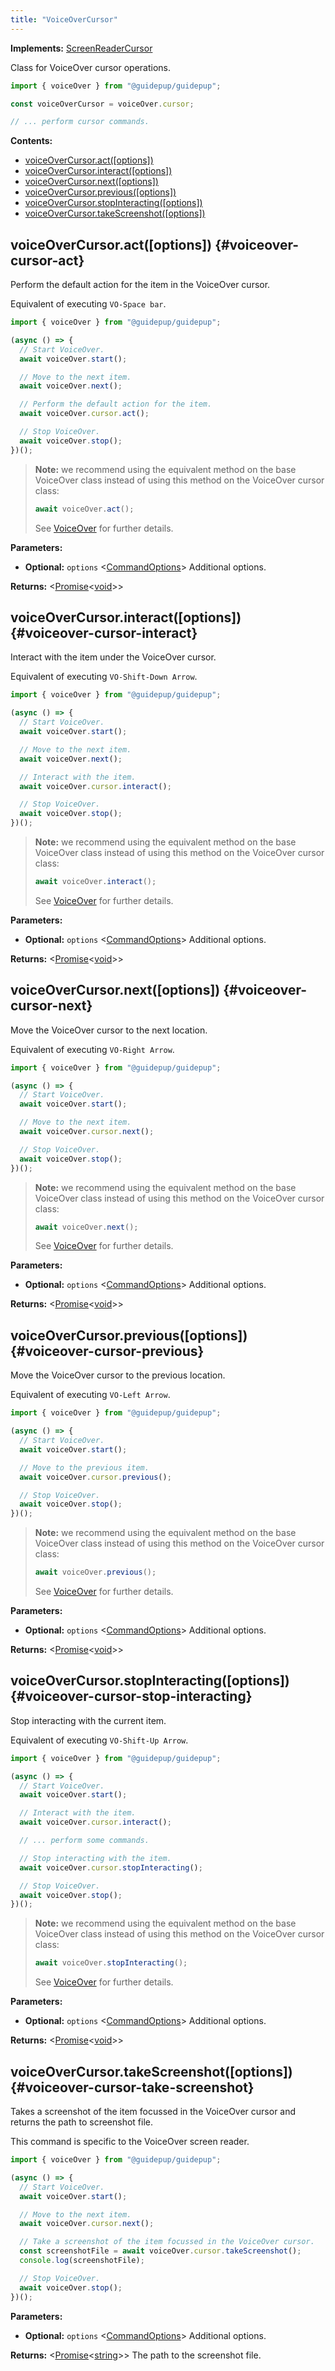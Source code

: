 ```yaml
---
title: "VoiceOverCursor"
---
```


**Implements:** [ScreenReaderCursor]

Class for VoiceOver cursor operations.

```ts
import { voiceOver } from "@guidepup/guidepup";

const voiceOverCursor = voiceOver.cursor;

// ... perform cursor commands.
```

**Contents:**

- [voiceOverCursor.act([options])](./class-voiceover-cursor#voiceover-cursor-act)
- [voiceOverCursor.interact([options])](./class-voiceover-cursor#voiceover-cursor-interact)
- [voiceOverCursor.next([options])](./class-voiceover-cursor#voiceover-cursor-next)
- [voiceOverCursor.previous([options])](./class-voiceover-cursor#voiceover-cursor-previous)
- [voiceOverCursor.stopInteracting([options])](./class-voiceover-cursor#voiceover-cursor-stop-interacting)
- [voiceOverCursor.takeScreenshot([options])](./class-voiceover-cursor#voiceover-cursor-take-screenshot)

## voiceOverCursor.act([options]) {#voiceover-cursor-act}

Perform the default action for the item in the VoiceOver cursor.

Equivalent of executing `VO-Space bar`.

```ts
import { voiceOver } from "@guidepup/guidepup";

(async () => {
  // Start VoiceOver.
  await voiceOver.start();

  // Move to the next item.
  await voiceOver.next();

  // Perform the default action for the item.
  await voiceOver.cursor.act();

  // Stop VoiceOver.
  await voiceOver.stop();
})();
```

> **Note:** we recommend using the equivalent method on the base VoiceOver class instead of using this method on the VoiceOver cursor class:
>
> ```ts
> await voiceOver.act();
> ```
>
> See [VoiceOver] for further details.

**Parameters:**

- **Optional:** `options` &#60;[CommandOptions]&#62; Additional options.

**Returns:** &#60;[Promise]<[void]>&#62;

## voiceOverCursor.interact([options]) {#voiceover-cursor-interact}

Interact with the item under the VoiceOver cursor.

Equivalent of executing `VO-Shift-Down Arrow`.

```ts
import { voiceOver } from "@guidepup/guidepup";

(async () => {
  // Start VoiceOver.
  await voiceOver.start();

  // Move to the next item.
  await voiceOver.next();

  // Interact with the item.
  await voiceOver.cursor.interact();

  // Stop VoiceOver.
  await voiceOver.stop();
})();
```

> **Note:** we recommend using the equivalent method on the base VoiceOver class instead of using this method on the VoiceOver cursor class:
>
> ```ts
> await voiceOver.interact();
> ```
>
> See [VoiceOver] for further details.

**Parameters:**

- **Optional:** `options` &#60;[CommandOptions]&#62; Additional options.

**Returns:** &#60;[Promise]<[void]>&#62;

## voiceOverCursor.next([options]) {#voiceover-cursor-next}

Move the VoiceOver cursor to the next location.

Equivalent of executing `VO-Right Arrow`.

```ts
import { voiceOver } from "@guidepup/guidepup";

(async () => {
  // Start VoiceOver.
  await voiceOver.start();

  // Move to the next item.
  await voiceOver.cursor.next();

  // Stop VoiceOver.
  await voiceOver.stop();
})();
```

> **Note:** we recommend using the equivalent method on the base VoiceOver class instead of using this method on the VoiceOver cursor class:
>
> ```ts
> await voiceOver.next();
> ```
>
> See [VoiceOver] for further details.

**Parameters:**

- **Optional:** `options` &#60;[CommandOptions]&#62; Additional options.

**Returns:** &#60;[Promise]<[void]>&#62;

## voiceOverCursor.previous([options]) {#voiceover-cursor-previous}

Move the VoiceOver cursor to the previous location.

Equivalent of executing `VO-Left Arrow`.

```ts
import { voiceOver } from "@guidepup/guidepup";

(async () => {
  // Start VoiceOver.
  await voiceOver.start();

  // Move to the previous item.
  await voiceOver.cursor.previous();

  // Stop VoiceOver.
  await voiceOver.stop();
})();
```

> **Note:** we recommend using the equivalent method on the base VoiceOver class instead of using this method on the VoiceOver cursor class:
>
> ```ts
> await voiceOver.previous();
> ```
>
> See [VoiceOver] for further details.

**Parameters:**

- **Optional:** `options` &#60;[CommandOptions]&#62; Additional options.

**Returns:** &#60;[Promise]<[void]>&#62;

## voiceOverCursor.stopInteracting([options]) {#voiceover-cursor-stop-interacting}

Stop interacting with the current item.

Equivalent of executing `VO-Shift-Up Arrow`.

```ts
import { voiceOver } from "@guidepup/guidepup";

(async () => {
  // Start VoiceOver.
  await voiceOver.start();

  // Interact with the item.
  await voiceOver.cursor.interact();

  // ... perform some commands.

  // Stop interacting with the item.
  await voiceOver.cursor.stopInteracting();

  // Stop VoiceOver.
  await voiceOver.stop();
})();
```

> **Note:** we recommend using the equivalent method on the base VoiceOver class instead of using this method on the VoiceOver cursor class:
>
> ```ts
> await voiceOver.stopInteracting();
> ```
>
> See [VoiceOver] for further details.

**Parameters:**

- **Optional:** `options` &#60;[CommandOptions]&#62; Additional options.

**Returns:** &#60;[Promise]<[void]>&#62;

## voiceOverCursor.takeScreenshot([options]) {#voiceover-cursor-take-screenshot}

Takes a screenshot of the item focussed in the VoiceOver cursor and returns the path to screenshot file.

This command is specific to the VoiceOver screen reader.

```ts
import { voiceOver } from "@guidepup/guidepup";

(async () => {
  // Start VoiceOver.
  await voiceOver.start();

  // Move to the next item.
  await voiceOver.cursor.next();

  // Take a screenshot of the item focussed in the VoiceOver cursor.
  const screenshotFile = await voiceOver.cursor.takeScreenshot();
  console.log(screenshotFile);

  // Stop VoiceOver.
  await voiceOver.stop();
})();
```

**Parameters:**

- **Optional:** `options` &#60;[CommandOptions]&#62; Additional options.

**Returns:** &#60;[Promise]<[string]>&#62; The path to the screenshot file.

[commandoptions]: ./class-command-options "CommandOptions"
[screenreadercursor]: ./class-screenreader-cursor "ScreenReaderCursor"
[voiceover]: ./class-voiceover "VoiceOver"
[promise]: https://developer.mozilla.org/en-US/docs/Web/JavaScript/Reference/Global_Objects/Promise "Promise"
[string]: https://developer.mozilla.org/en-US/docs/Web/JavaScript/Data_structures#String_type "string"
[void]: https://developer.mozilla.org/en-US/docs/Web/JavaScript/Reference/Global_Objects/undefined "v oid"
